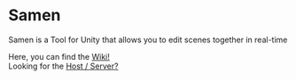 # Samen
Samen is a Tool for Unity that allows you to edit scenes together in real-time

Here, you can find the [Wiki!](https://github.com/Samen-Unity/samen-sample/wiki)  
Looking for the [Host / Server?](https://github.com/Samen-Unity/samen-host)

